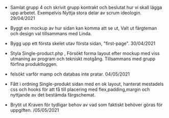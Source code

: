 
* Samlat grupp 4 och skrivit grupp kontrakt och beslutat hur vi skall lägga upp arbetet. Exempelvis Nyttja stora delar av scrum ideologin.
29/04/2021

* Byggt en mockup av hur sidan kan komma att se ut, Valt ut färgteman och design val tillsammans med Linda.

* Bygg upp ett första skelet utav första sidan, "first-page".
30/04/2021

* Styla Single-product.php , Försökt forma layout efter mockup med viss utmaning av program och tekniskt motgång. Tillsammans med grupp förfina produktloggen.
* felsökt varför mamp och databas inte pratar. 
 04/05/2021

* Fått i ordning Single-produkt sidan med en ok layout, hanterat mestadels css och hooks för att få till placering med flex,padding,margin och nyttjande av det bestämda färgschemat.
* Brytit ut Kraven för tydligar behov av vad som faktiskt behöver göras för uppgiften.
 /05/05/2021